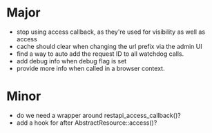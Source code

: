 Major
=====

- stop using access callback, as they're used for visibility as well as access 
- cache should clear when changing the url prefix via the admin UI
- find a way to auto add the request ID to all watchdog calls.
- add debug info when debug flag is set
- provide more info when called in a browser context.

Minor
=====

- do we need a wrapper around restapi_access_callback()?
- add a hook for after AbstractResource::access()?
